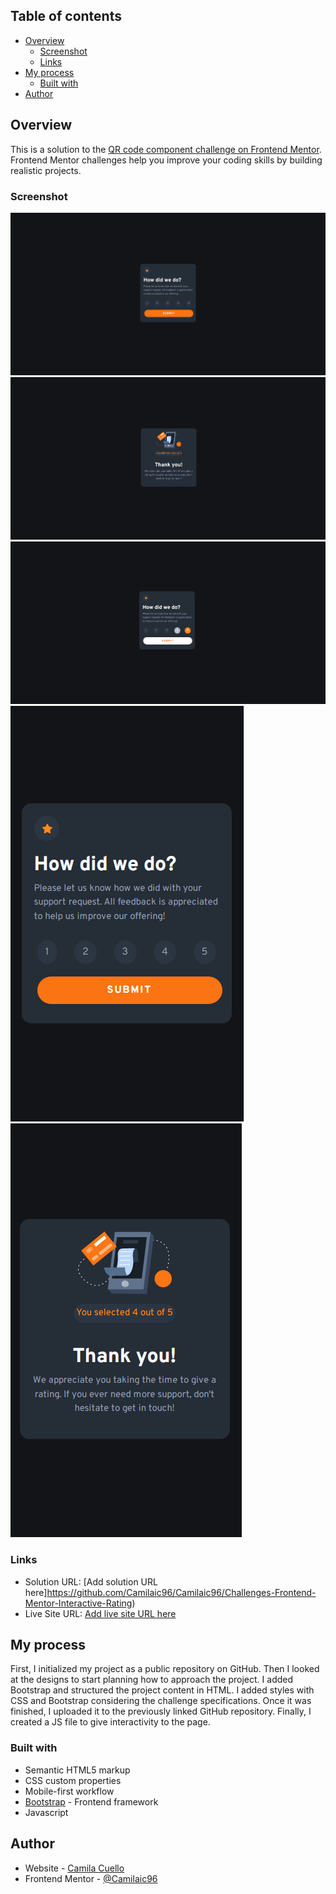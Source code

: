 ## Table of contents

- [Overview](#overview)
  - [Screenshot](#screenshot)
  - [Links](#links)
- [My process](#my-process)
  - [Built with](#built-with)
- [Author](#author)

## Overview
This is a solution to the [QR code component challenge on Frontend Mentor](https://www.frontendmentor.io/challenges/qr-code-component-iux_sIO_H). Frontend Mentor challenges help you improve your coding skills by building realistic projects. 

### Screenshot
![](./assets/screenshot/desktop-design.png)
![](./assets/screenshot/desktop-thank-you-state.png)
![](./assets/screenshot/active-states.png)
![](./assets/screenshot/mobile-design.png)
![](./assets/screenshot/mobile-thank-you-state.png)

### Links
- Solution URL: [Add solution URL here]https://github.com/Camilaic96/Camilaic96/Challenges-Frontend-Mentor-Interactive-Rating)
- Live Site URL: [Add live site URL here](https://camilaic96.github.io/Challenges-Frontend-Mentor-Interactive-Rating/)

## My process
First, I initialized my project as a public repository on GitHub.
Then I looked at the designs to start planning how to approach the project.
I added Bootstrap and structured the project content in HTML.
I added styles with CSS and Bootstrap considering the challenge specifications.
Once it was finished, I uploaded it to the previously linked GitHub repository.
Finally, I created a JS file to give interactivity to the page.

### Built with
- Semantic HTML5 markup
- CSS custom properties
- Mobile-first workflow
- [Bootstrap](https://getbootstrap.com/) - Frontend framework
- Javascript

## Author
- Website - [Camila Cuello](https://github.com/Camilaic96)
- Frontend Mentor - [@Camilaic96](https://www.frontendmentor.io/profile/Camilaic96)